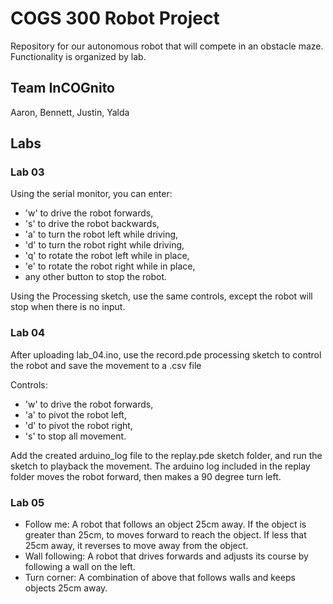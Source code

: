 # COGS 300 Robot Project

Repository for our autonomous robot that will compete in an obstacle maze. Functionality is organized by lab.

## Team InCOGnito

Aaron, Bennett, Justin, Yalda

## Labs

### Lab 03

Using the serial monitor, you can enter:
 - 'w' to drive the robot forwards,
 - 's' to drive the robot backwards,
 - 'a' to turn the robot left while driving,
 - 'd' to turn the robot right while driving,
 - 'q' to rotate the robot left while in place,
 - 'e' to rotate the robot right while in place,
 - any other button to stop the robot.

Using the Processing sketch, use the same controls, except the robot will stop when there is no input.

### Lab 04

After uploading lab_04.ino, use the record.pde processing sketch to control the robot and save the movement to a .csv file

Controls:
 - 'w' to drive the robot forwards,
 - 'a' to pivot the robot left,
 - 'd' to pivot the robot right,
 - 's' to stop all movement.

 Add the created arduino_log file to the replay.pde sketch folder, and run the sketch to playback the movement.
 The arduino log included in the replay folder moves the robot forward, then makes a 90 degree turn left.

 ### Lab 05

  - Follow me: A robot that follows an object 25cm away. If the object is greater than 25cm, to moves forward to reach the object. If less that 25cm away, it reverses to move away from the object.
  - Wall following: A robot that drives forwards and adjusts its course by following a wall on the left.
  - Turn corner: A combination of above that follows walls and keeps objects 25cm away.